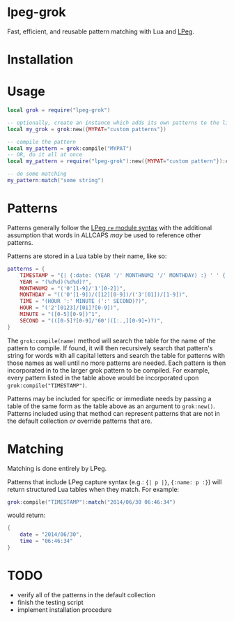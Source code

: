 # lpeg-grok

Fast, efficient, and reusable pattern matching with Lua and [LPeg](http://www.inf.puc-rio.br/~roberto/lpeg/).

# Installation

# Usage

```lua
local grok = require("lpeg-grok")

-- optionally, create an instance which adds its own patterns to the library
local my_grok = grok:new({MYPAT="custom patterns"})

-- compile the pattern
local my_pattern = grok:compile("MYPAT")
-- OR, do it all at once
local my_pattern = require("lpeg-grok"):new({MYPAT="custom pattern"}):compile("MYPAT")

-- do some matching
my_pattern:match("some string")
```

# Patterns

Patterns generally follow the [LPeg `re` module syntax](http://www.inf.puc-rio.br/~roberto/lpeg/re.html) with the additional assumption that words in ALLCAPS *may* be used to reference other patterns.

Patterns are stored in a Lua table by their name, like so:

```lua
patterns = {
	TIMESTAMP = "{| {:date: (YEAR '/' MONTHNUM2 '/' MONTHDAY) :} ' ' {:time: TIME :} |}",
	YEAR = "(%d%d)(%d%d)?",
	MONTHNUM2 = "('0'[1-9]/'1'[0-2])",
	MONTHDAY = "(('0'[1-9])/([12][0-9])/('3'[01])/[1-9])",
	TIME = "(HOUR ':' MINUTE (':' SECOND)?)",
	HOUR = "('2'[0123]/[01]?[0-9])",
	MINUTE = "([0-5][0-9])^1",
	SECOND = "(([0-5]?[0-9]/'60')([:.,][0-9]+)?)",
}
```

The `grok:compile(name)` method will search the table for the name of the pattern to compile. If found, it will then recursively search that pattern's string for words with all capital letters and search the table for patterns with those names as well until no more patterns are needed. Each pattern is then incorporated in to the larger grok pattern to be compiled. For example, every pattern listed in the table above would be incorporated upon `grok:compile("TIMESTAMP")`.

Patterns may be included for specific or immediate needs by passing a table of the same form as the table above as an argument to `grok:new()`. Patterns included using that method can represent patterns that are not in the default collection *or* override patterns that are.

# Matching

Matching is done entirely by LPeg.

Patterns that include LPeg capture syntax (e.g.: `{| p |}`, `{:name: p :}`) will return structured Lua tables when they match. For example:

```lua
grok:compile("TIMESTAMP"):match("2014/06/30 06:46:34")
```
would return:
```lua
{
	date = "2014/06/30",
	time = "06:46:34"
}
```

# TODO

* verify all of the patterns in the default collection
* finish the testing script
* implement installation procedure
